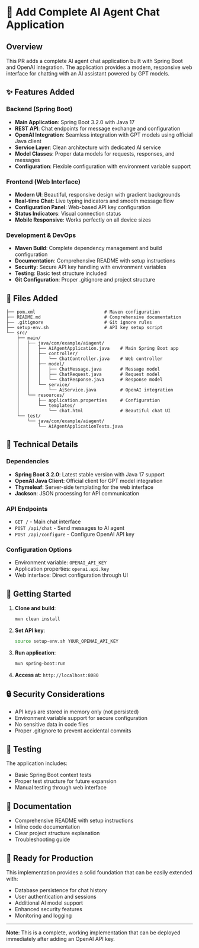 # 🚀 Add Complete AI Agent Chat Application

## Overview
This PR adds a complete AI agent chat application built with Spring Boot and OpenAI integration. The application provides a modern, responsive web interface for chatting with an AI assistant powered by GPT models.

## ✨ Features Added

### Backend (Spring Boot)
- **Main Application**: Spring Boot 3.2.0 with Java 17
- **REST API**: Chat endpoints for message exchange and configuration
- **OpenAI Integration**: Seamless integration with GPT models using official Java client
- **Service Layer**: Clean architecture with dedicated AI service
- **Model Classes**: Proper data models for requests, responses, and messages
- **Configuration**: Flexible configuration with environment variable support

### Frontend (Web Interface)
- **Modern UI**: Beautiful, responsive design with gradient backgrounds
- **Real-time Chat**: Live typing indicators and smooth message flow
- **Configuration Panel**: Web-based API key configuration
- **Status Indicators**: Visual connection status
- **Mobile Responsive**: Works perfectly on all device sizes

### Development & DevOps
- **Maven Build**: Complete dependency management and build configuration
- **Documentation**: Comprehensive README with setup instructions
- **Security**: Secure API key handling with environment variables
- **Testing**: Basic test structure included
- **Git Configuration**: Proper .gitignore and project structure

## 📁 Files Added

```
├── pom.xml                          # Maven configuration
├── README.md                        # Comprehensive documentation
├── .gitignore                       # Git ignore rules
├── setup-env.sh                     # API key setup script
└── src/
    ├── main/
    │   ├── java/com/example/aiagent/
    │   │   ├── AiAgentApplication.java    # Main Spring Boot app
    │   │   ├── controller/
    │   │   │   └── ChatController.java    # Web controller
    │   │   ├── model/
    │   │   │   ├── ChatMessage.java       # Message model
    │   │   │   ├── ChatRequest.java       # Request model
    │   │   │   └── ChatResponse.java      # Response model
    │   │   └── service/
    │   │       └── AiService.java         # OpenAI integration
    │   └── resources/
    │       ├── application.properties     # Configuration
    │       └── templates/
    │           └── chat.html              # Beautiful chat UI
    └── test/
        └── java/com/example/aiagent/
            └── AiAgentApplicationTests.java
```

## 🔧 Technical Details

### Dependencies
- **Spring Boot 3.2.0**: Latest stable version with Java 17 support
- **OpenAI Java Client**: Official client for GPT model integration
- **Thymeleaf**: Server-side templating for the web interface
- **Jackson**: JSON processing for API communication

### API Endpoints
- `GET /` - Main chat interface
- `POST /api/chat` - Send messages to AI agent
- `POST /api/configure` - Configure OpenAI API key

### Configuration Options
- Environment variable: `OPENAI_API_KEY`
- Application properties: `openai.api.key`
- Web interface: Direct configuration through UI

## 🚀 Getting Started

1. **Clone and build**:
   ```bash
   mvn clean install
   ```

2. **Set API key**:
   ```bash
   source setup-env.sh YOUR_OPENAI_API_KEY
   ```

3. **Run application**:
   ```bash
   mvn spring-boot:run
   ```

4. **Access at**: `http://localhost:8080`

## 🔒 Security Considerations

- API keys are stored in memory only (not persisted)
- Environment variable support for secure configuration
- No sensitive data in code files
- Proper .gitignore to prevent accidental commits

## 🧪 Testing

The application includes:
- Basic Spring Boot context tests
- Proper test structure for future expansion
- Manual testing through web interface

## 📝 Documentation

- Comprehensive README with setup instructions
- Inline code documentation
- Clear project structure explanation
- Troubleshooting guide

## 🎯 Ready for Production

This implementation provides a solid foundation that can be easily extended with:
- Database persistence for chat history
- User authentication and sessions
- Additional AI model support
- Enhanced security features
- Monitoring and logging

---

**Note**: This is a complete, working implementation that can be deployed immediately after adding an OpenAI API key. 